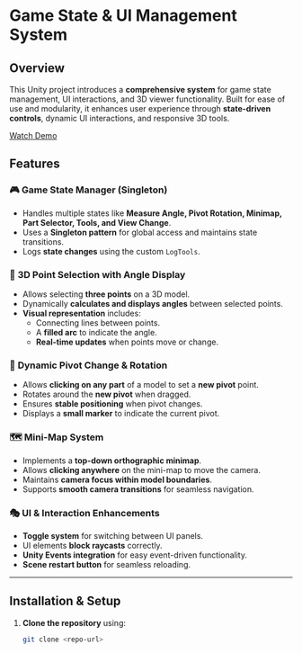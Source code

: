 # Game State & UI Management System

## Overview
This Unity project introduces a **comprehensive system** for game state management, UI interactions, and 3D viewer functionality. Built for ease of use and modularity, it enhances user experience through **state-driven controls**, dynamic UI interactions, and responsive 3D tools.

[Watch Demo]([https://www.youtube.com/watch?v=<video-id>](https://1drv.ms/v/c/620e69615af8077e/EXxj3oraX0pEpsAFPFbN45UBxCz5VlATUdLcAow_1xubAg?e=HMR62L))


## Features
### 🎮 **Game State Manager (Singleton)**
- Handles multiple states like **Measure Angle, Pivot Rotation, Minimap, Part Selector, Tools, and View Change**.
- Uses a **Singleton pattern** for global access and maintains state transitions.
- Logs **state changes** using the custom `LogTools`.

### 📏 **3D Point Selection with Angle Display**
- Allows selecting **three points** on a 3D model.
- Dynamically **calculates and displays angles** between selected points.
- **Visual representation** includes:
  - Connecting lines between points.
  - A **filled arc** to indicate the angle.
  - **Real-time updates** when points move or change.

### 🔄 **Dynamic Pivot Change & Rotation**
- Allows **clicking on any part** of a model to set a **new pivot** point.
- Rotates around the **new pivot** when dragged.
- Ensures **stable positioning** when pivot changes.
- Displays a **small marker** to indicate the current pivot.

### 🗺️ **Mini-Map System**
- Implements a **top-down orthographic minimap**.
- Allows **clicking anywhere** on the mini-map to move the camera.
- Maintains **camera focus within model boundaries**.
- Supports **smooth camera transitions** for seamless navigation.

### 🎭 **UI & Interaction Enhancements**
- **Toggle system** for switching between UI panels.
- UI elements **block raycasts** correctly.
- **Unity Events integration** for easy event-driven functionality.
- **Scene restart button** for seamless reloading.

---

## Installation & Setup
1. **Clone the repository** using:
   ```bash
   git clone <repo-url>

